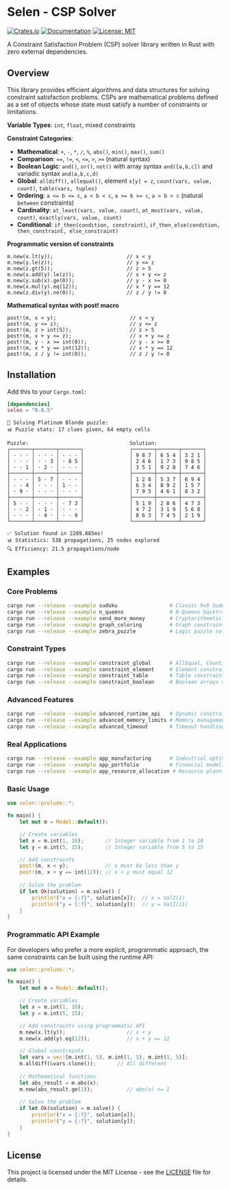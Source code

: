 # Selen - CSP Solver

[![Crates.io](https://img.shields.io/crates/v/selen.svg?color=blue)](https://crates.io/crates/selen)
[![Documentation](https://docs.rs/selen/badge.svg)](https://docs.rs/selen)
[![License: MIT](https://img.shields.io/badge/License-MIT-blue.svg)](https://opensource.org/licenses/MIT)

A Constraint Satisfaction Problem (CSP) solver library written in Rust with zero external dependencies. 


## Overview

This library provides efficient algorithms and data structures for solving constraint satisfaction problems. CSPs are mathematical problems defined as a set of objects whose state must satisfy a number of constraints or limitations.


**Variable Types**: `int`, `float`, mixed constraints

**Constraint Categories**:
- **Mathematical**: `+`, `-`, `*`, `/`, `%`, `abs()`, `min()`, `max()`, `sum()`
- **Comparison**: `==`, `!=`, `<`, `<=`, `>`, `>=` (natural syntax)
- **Boolean Logic**: `and()`, `or()`, `not()` with array syntax `and([a,b,c])` and variadic syntax `and(a,b,c,d)`
- **Global**: `alldiff()`, `allequal()`, element `x[y] = z`, `count(vars, value, count)`, `table(vars, tuples)`
- **Ordering**: `a <= b <= c`, `a < b < c`, `a >= b >= c`, `a > b > c` (natural `between` constraints) 
- **Cardinality**: `at_least(vars, value, count)`, `at_most(vars, value, count)`, `exactly(vars, value, count)`
- **Conditional**: `if_then(condition, constraint)`, `if_then_else(condition, then_constraint, else_constraint)`

**Programmatic version of constraints**
```
m.new(x.lt(y));                        // x < y
m.new(y.le(z));                        // y <= z
m.new(z.gt(5));                        // z > 5
m.new(x.add(y).le(z));                 // x + y <= z
m.new(y.sub(x).ge(0));                 // y - x >= 0
m.new(x.mul(y).eq(12));                // x * y == 12
m.new(z.div(y).ne(0));                 // z / y != 0
```

**Mathematical syntax with post! macro**
```
post!(m, x < y);                        // x < y
post!(m, y <= z);                       // y <= z
post!(m, z > int(5));                   // z > 5
post!(m, x + y <= z);                   // x + y <= z
post!(m, y - x >= int(0));              // y - x >= 0
post!(m, x * y == int(12));             // x * y == 12
post!(m, z / y != int(0));              // z / y != 0
```

## Installation

Add this to your `Cargo.toml`:

```toml
[dependencies]
selen = "0.8.5"
```

```
🧩 Solving Platinum Blonde puzzle:
📊 Puzzle stats: 17 clues given, 64 empty cells

Puzzle:                                 Solution:
┌───────┬───────┬───────┐               ┌───────┬───────┬───────┐
│ · · · │ · · · │ · · · │               │ 9 8 7 │ 6 5 4 │ 3 2 1 │
│ · · · │ · · 3 │ · 8 5 │               │ 2 4 6 │ 1 7 3 │ 9 8 5 │
│ · · 1 │ · 2 · │ · · · │               │ 3 5 1 │ 9 2 8 │ 7 4 6 │
├───────┼───────┼───────┤               ├───────┼───────┼───────┤
│ · · · │ 5 · 7 │ · · · │               │ 1 2 8 │ 5 3 7 │ 6 9 4 │
│ · · 4 │ · · · │ 1 · · │               │ 6 3 4 │ 8 9 2 │ 1 5 7 │
│ · 9 · │ · · · │ · · · │               │ 7 9 5 │ 4 6 1 │ 8 3 2 │
├───────┼───────┼───────┤               ├───────┼───────┼───────┤
│ 5 · · │ · · · │ · 7 3 │               │ 5 1 9 │ 2 8 6 │ 4 7 3 │
│ · · 2 │ · 1 · │ · · · │               │ 4 7 2 │ 3 1 9 │ 5 6 8 │
│ · · · │ · 4 · │ · · 9 │               │ 8 6 3 │ 7 4 5 │ 2 1 9 │
└───────┴───────┴───────┘               └───────┴───────┴───────┘

✅ Solution found in 2289.885ms!
📊 Statistics: 538 propagations, 25 nodes explored
🔍 Efficiency: 21.5 propagations/node

```

## Examples

### Core Problems
```bash
cargo run --release --example sudoku                 # Classic 9x9 Sudoku solver
cargo run --release --example n_queens               # N-Queens backtracking
cargo run --release --example send_more_money        # Cryptarithmetic puzzle
cargo run --release --example graph_coloring         # Graph constraint problems
cargo run --release --example zebra_puzzle           # Logic puzzle solving
```

### Constraint Types
```bash
cargo run --release --example constraint_global      # AllEqual, Count, AllDiff
cargo run --release --example constraint_element     # Element constraint usage
cargo run --release --example constraint_table       # Table constraints
cargo run --release --example constraint_boolean     # Boolean arrays and logic
```

### Advanced Features
```bash
cargo run --release --example advanced_runtime_api   # Dynamic constraint building
cargo run --release --example advanced_memory_limits # Memory management demo
cargo run --release --example advanced_timeout       # Timeout handling
```

### Real Applications
```bash
cargo run --release --example app_manufacturing      # Industrial optimization
cargo run --release --example app_portfolio          # Financial modeling
cargo run --release --example app_resource_allocation # Resource planning
```

### Basic Usage

```rust
use selen::prelude::*;

fn main() {
    let mut m = Model::default();

    // Create variables
    let x = m.int(1, 10);       // Integer variable from 1 to 10
    let y = m.int(5, 15);       // Integer variable from 5 to 15

    // Add constraints
    post!(m, x < y);            // x must be less than y
    post!(m, x + y == int(12)); // x + y must equal 12
    
    // Solve the problem
    if let Ok(solution) = m.solve() {
        println!("x = {:?}", solution[x]);  // x = ValI(1)  
        println!("y = {:?}", solution[y]);  // y = ValI(11)
    }
}
```

### Programmatic API Example

For developers who prefer a more explicit, programmatic approach, the same constraints can be built using the runtime API:

```rust
use selen::prelude::*;

fn main() {
    let mut m = Model::default();

    // Create variables
    let x = m.int(1, 10);
    let y = m.int(5, 15);

    // Add constraints using programmatic API
    m.new(x.lt(y));                    // x < y
    m.new(x.add(y).eq(12));            // x + y == 12

    // Global constraints
    let vars = vec![m.int(1, 5), m.int(1, 5), m.int(1, 5)];
    m.alldiff(&vars.clone());       // All different
    
    // Mathematical functions
    let abs_result = m.abs(x);
    m.new(abs_result.ge(1));           // abs(x) >= 1
    
    // Solve the problem
    if let Ok(solution) = m.solve() {
        println!("x = {:?}", solution[x]);
        println!("y = {:?}", solution[y]);
    }
}
```




## License

This project is licensed under the MIT License - see the [LICENSE](LICENSE) file for details.

